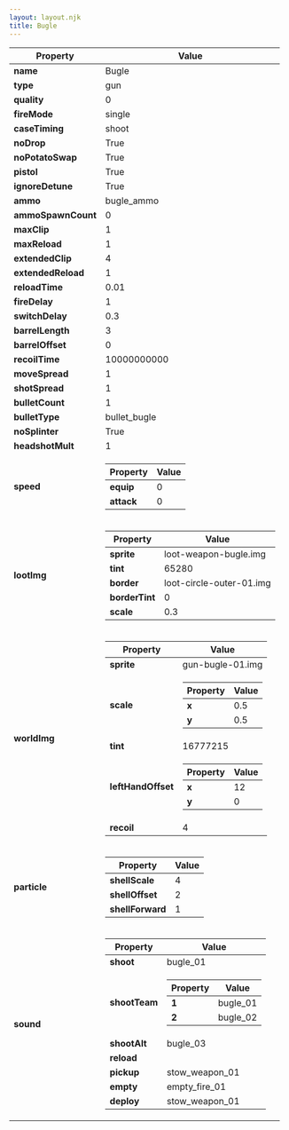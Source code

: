 ```yaml
---
layout: layout.njk
title: Bugle
---
```


<table><thead><tr><th>Property</th><th>Value</th></tr></thead><tbody><tr><td><b>name</b></td><td>Bugle</td></tr><tr><td><b>type</b></td><td>gun</td></tr><tr><td><b>quality</b></td><td>0</td></tr><tr><td><b>fireMode</b></td><td>single</td></tr><tr><td><b>caseTiming</b></td><td>shoot</td></tr><tr><td><b>noDrop</b></td><td>True</td></tr><tr><td><b>noPotatoSwap</b></td><td>True</td></tr><tr><td><b>pistol</b></td><td>True</td></tr><tr><td><b>ignoreDetune</b></td><td>True</td></tr><tr><td><b>ammo</b></td><td>bugle_ammo</td></tr><tr><td><b>ammoSpawnCount</b></td><td>0</td></tr><tr><td><b>maxClip</b></td><td>1</td></tr><tr><td><b>maxReload</b></td><td>1</td></tr><tr><td><b>extendedClip</b></td><td>4</td></tr><tr><td><b>extendedReload</b></td><td>1</td></tr><tr><td><b>reloadTime</b></td><td>0.01</td></tr><tr><td><b>fireDelay</b></td><td>1</td></tr><tr><td><b>switchDelay</b></td><td>0.3</td></tr><tr><td><b>barrelLength</b></td><td>3</td></tr><tr><td><b>barrelOffset</b></td><td>0</td></tr><tr><td><b>recoilTime</b></td><td>10000000000</td></tr><tr><td><b>moveSpread</b></td><td>1</td></tr><tr><td><b>shotSpread</b></td><td>1</td></tr><tr><td><b>bulletCount</b></td><td>1</td></tr><tr><td><b>bulletType</b></td><td>bullet_bugle</td></tr><tr><td><b>noSplinter</b></td><td>True</td></tr><tr><td><b>headshotMult</b></td><td>1</td></tr><tr><td><b>speed</b></td><td><table><thead><tr><th>Property</th><th>Value</th></tr></thead><tbody><tr><td><b>equip</b></td><td>0</td></tr><tr><td><b>attack</b></td><td>0</td></tr></tbody></table></td></tr><tr><td><b>lootImg</b></td><td><table><thead><tr><th>Property</th><th>Value</th></tr></thead><tbody><tr><td><b>sprite</b></td><td>loot-weapon-bugle.img</td></tr><tr><td><b>tint</b></td><td>65280</td></tr><tr><td><b>border</b></td><td>loot-circle-outer-01.img</td></tr><tr><td><b>borderTint</b></td><td>0</td></tr><tr><td><b>scale</b></td><td>0.3</td></tr></tbody></table></td></tr><tr><td><b>worldImg</b></td><td><table><thead><tr><th>Property</th><th>Value</th></tr></thead><tbody><tr><td><b>sprite</b></td><td>gun-bugle-01.img</td></tr><tr><td><b>scale</b></td><td><table><thead><tr><th>Property</th><th>Value</th></tr></thead><tbody><tr><td><b>x</b></td><td>0.5</td></tr><tr><td><b>y</b></td><td>0.5</td></tr></tbody></table></td></tr><tr><td><b>tint</b></td><td>16777215</td></tr><tr><td><b>leftHandOffset</b></td><td><table><thead><tr><th>Property</th><th>Value</th></tr></thead><tbody><tr><td><b>x</b></td><td>12</td></tr><tr><td><b>y</b></td><td>0</td></tr></tbody></table></td></tr><tr><td><b>recoil</b></td><td>4</td></tr></tbody></table></td></tr><tr><td><b>particle</b></td><td><table><thead><tr><th>Property</th><th>Value</th></tr></thead><tbody><tr><td><b>shellScale</b></td><td>4</td></tr><tr><td><b>shellOffset</b></td><td>2</td></tr><tr><td><b>shellForward</b></td><td>1</td></tr></tbody></table></td></tr><tr><td><b>sound</b></td><td><table><thead><tr><th>Property</th><th>Value</th></tr></thead><tbody><tr><td><b>shoot</b></td><td>bugle_01</td></tr><tr><td><b>shootTeam</b></td><td><table><thead><tr><th>Property</th><th>Value</th></tr></thead><tbody><tr><td><b>1</b></td><td>bugle_01</td></tr><tr><td><b>2</b></td><td>bugle_02</td></tr></tbody></table></td></tr><tr><td><b>shootAlt</b></td><td>bugle_03</td></tr><tr><td><b>reload</b></td><td></td></tr><tr><td><b>pickup</b></td><td>stow_weapon_01</td></tr><tr><td><b>empty</b></td><td>empty_fire_01</td></tr><tr><td><b>deploy</b></td><td>stow_weapon_01</td></tr></tbody></table></td></tr></tbody></table>
